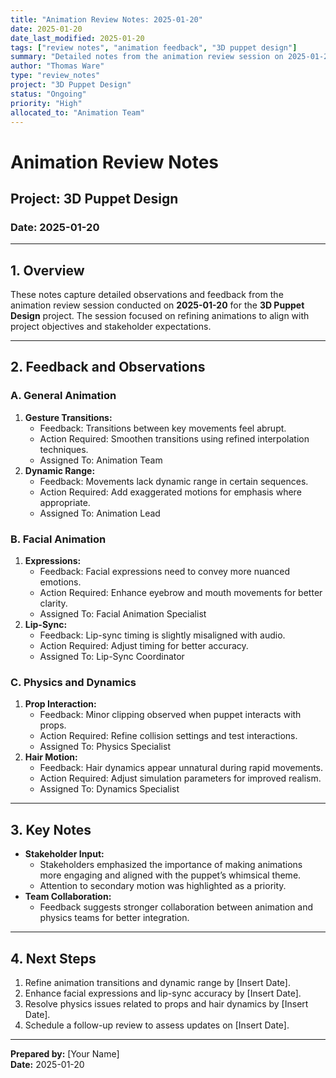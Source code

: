```yaml
---
title: "Animation Review Notes: 2025-01-20"
date: 2025-01-20
date_last_modified: 2025-01-20
tags: ["review notes", "animation feedback", "3D puppet design"]
summary: "Detailed notes from the animation review session on 2025-01-20 for the 3D Puppet Design project, focusing on transitions, expressions, and dynamics."
author: "Thomas Ware"
type: "review_notes"
project: "3D Puppet Design"
status: "Ongoing"
priority: "High"
allocated_to: "Animation Team"
---
```


# **Animation Review Notes**

## **Project:** 3D Puppet Design
### **Date:** 2025-01-20

---

## **1. Overview**
These notes capture detailed observations and feedback from the animation review session conducted on **2025-01-20** for the **3D Puppet Design** project. The session focused on refining animations to align with project objectives and stakeholder expectations.

---

## **2. Feedback and Observations**

### **A. General Animation**
1. **Gesture Transitions:**
   - Feedback: Transitions between key movements feel abrupt.
   - Action Required: Smoothen transitions using refined interpolation techniques.
   - Assigned To: Animation Team  
2. **Dynamic Range:**
   - Feedback: Movements lack dynamic range in certain sequences.
   - Action Required: Add exaggerated motions for emphasis where appropriate.
   - Assigned To: Animation Lead  

### **B. Facial Animation**
1. **Expressions:**
   - Feedback: Facial expressions need to convey more nuanced emotions.
   - Action Required: Enhance eyebrow and mouth movements for better clarity.
   - Assigned To: Facial Animation Specialist  
2. **Lip-Sync:**
   - Feedback: Lip-sync timing is slightly misaligned with audio.
   - Action Required: Adjust timing for better accuracy.
   - Assigned To: Lip-Sync Coordinator  

### **C. Physics and Dynamics**
1. **Prop Interaction:**
   - Feedback: Minor clipping observed when puppet interacts with props.
   - Action Required: Refine collision settings and test interactions.
   - Assigned To: Physics Specialist  
2. **Hair Motion:**
   - Feedback: Hair dynamics appear unnatural during rapid movements.
   - Action Required: Adjust simulation parameters for improved realism.
   - Assigned To: Dynamics Specialist  

---

## **3. Key Notes**
- **Stakeholder Input:**
  - Stakeholders emphasized the importance of making animations more engaging and aligned with the puppet’s whimsical theme.
  - Attention to secondary motion was highlighted as a priority.
- **Team Collaboration:**
  - Feedback suggests stronger collaboration between animation and physics teams for better integration.

---

## **4. Next Steps**
1. Refine animation transitions and dynamic range by [Insert Date].
2. Enhance facial expressions and lip-sync accuracy by [Insert Date].
3. Resolve physics issues related to props and hair dynamics by [Insert Date].
4. Schedule a follow-up review to assess updates on [Insert Date].

---

**Prepared by:** [Your Name]  
**Date:** 2025-01-20
